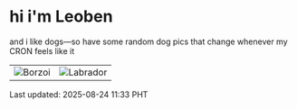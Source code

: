 # hi i'm Leoben

and i like dogs—so have some random dog pics that change whenever my CRON feels like it

|  |  |
|--------|----------|
| ![Borzoi](https://random-dog-vercel.vercel.app/api/random-borzoi?v=1756006421) | ![Labrador](https://random-dog-vercel.vercel.app/api/random-labrador?v=1756006421) |

Last updated: 2025-08-24 11:33 PHT
